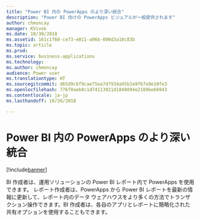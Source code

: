 ```yaml
---
title: "Power BI 内の PowerApps のより深い統合"
description: "Power BI 向けの PowerApps ビジュアルが一般提供されます"
author: chmoncay
manager: KVivek
ms.date: 10/30/2018
ms.assetid: 161c1f60-ce73-e811-a96b-000d3a18c83b
ms.topic: article
ms.prod: 
ms.service: business-applications
ms.technology: 
ms.author: chmoncay
audience: Power user
ms.translationtype: HT
ms.sourcegitcommit: d65d9c6f9cae75ea7d7934a95b3a9f67a9e10fe3
ms.openlocfilehash: 776f0aeb8c1d74113921d1849894e2189be66943
ms.contentlocale: ja-jp
ms.lasthandoff: 10/26/2018

---
```

# <a name="deeper-powerapps-integration-in-power-bi"></a>Power BI 内の PowerApps のより深い統合


[!include[banner](../../includes/banner.md)]

BI 作成者は、運用ソリューションの Power BI レポート内で PowerApps を使用できます。 レポート作成者は、PowerApps から Power BI レポートを最新の情報に更新して、レポート内のデータ ウェアハウスをより多くの方法でトランザクション操作できます。BI 作成者は、各自のアプリとレポートに簡略化された共有オプションを使用することもできます。

